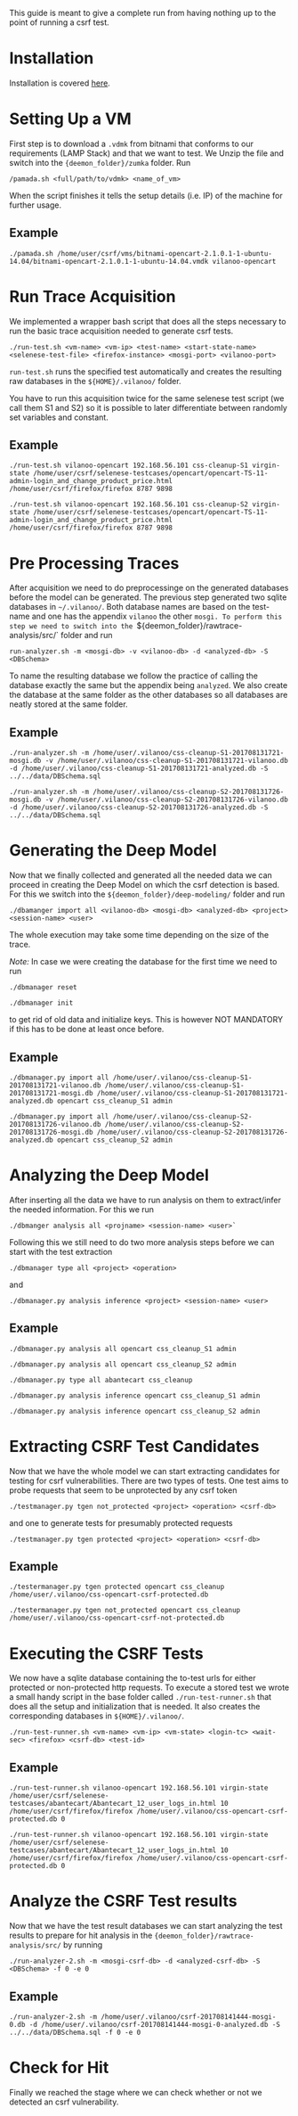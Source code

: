 This guide is meant to give a complete run from having nothing up to the point of running a csrf test.

# Installation

Installation is covered [here](./INSTALL.md).

# Setting Up a VM

First step is to download a `.vdmk` from bitnami that conforms to our requirements (LAMP Stack) and that we want to test. We Unzip the file and switch into the `{deemon_folder}/zumka` folder. Run

```
/pamada.sh <full/path/to/vdmk> <name_of_vm>
```

When the script finishes it tells the setup details (i.e. IP) of the machine for further usage.

## Example

```
./pamada.sh /home/user/csrf/vms/bitnami-opencart-2.1.0.1-1-ubuntu-14.04/bitnami-opencart-2.1.0.1-1-ubuntu-14.04.vmdk vilanoo-opencart
```

# Run Trace Acquisition

We implemented a wrapper bash script that does all the steps necessary to run the basic trace acquisition needed to generate csrf tests.

```
./run-test.sh <vm-name> <vm-ip> <test-name> <start-state-name> <selenese-test-file> <firefox-instance> <mosgi-port> <vilanoo-port>
```

`run-test.sh` runs the specified test automatically and creates the resulting raw databases in the `${HOME}/.vilanoo/` folder.

You have to run this acquisition twice for the same selenese test script (we call them S1 and S2) so it is possible to later differentiate between randomly set variables and constant.

## Example

```
./run-test.sh vilanoo-opencart 192.168.56.101 css-cleanup-S1 virgin-state /home/user/csrf/selenese-testcases/opencart/opencart-TS-11-admin-login_and_change_product_price.html /home/user/csrf/firefox/firefox 8787 9898

./run-test.sh vilanoo-opencart 192.168.56.101 css-cleanup-S2 virgin-state /home/user/csrf/selenese-testcases/opencart/opencart-TS-11-admin-login_and_change_product_price.html /home/user/csrf/firefox/firefox 8787 9898
```

# Pre Processing Traces

After acquisition we need to do preprocessinge on the generated databases before the model can be generated. The previous step generated two sqlite databases in `~/.vilanoo/`. Both database names are based on the test-name and one has the appendix `vilanoo` the other `mosgi. To perform this step we need to switch into the `${deemon_folder}/rawtrace-analysis/src/` folder and run 

```
run-analyzer.sh -m <mosgi-db> -v <vilanoo-db> -d <analyzed-db> -S <DBSchema>
``` 

To name the resulting database we follow the practice of calling the database exactly the same but the appendix being `analyzed`. We also create the database at the same folder as the other databases so all databases are neatly stored at the same folder.

## Example

```
./run-analyzer.sh -m /home/user/.vilanoo/css-cleanup-S1-201708131721-mosgi.db -v /home/user/.vilanoo/css-cleanup-S1-201708131721-vilanoo.db -d /home/user/.vilanoo/css-cleanup-S1-201708131721-analyzed.db -S ../../data/DBSchema.sql

./run-analyzer.sh -m /home/user/.vilanoo/css-cleanup-S2-201708131726-mosgi.db -v /home/user/.vilanoo/css-cleanup-S2-201708131726-vilanoo.db -d /home/user/.vilanoo/css-cleanup-S2-201708131726-analyzed.db -S ../../data/DBSchema.sql
```

# Generating the Deep Model

Now that we finally collected and generated all the needed data we can proceed in creating the Deep Model on which the csrf detection is based. For this we switch into the `${deemon_folder}/deep-modeling/` folder and run 

```
./dbamanger import all <vilanoo-db> <mosgi-db> <analyzed-db> <project> <session-name> <user>
``` 

The whole execution may take some time depending on the size of the trace. 

*Note:* In case we were creating the database for the first time we need to run

```
./dbmanager reset

./dbmanager init
```

to get rid of old data and initialize keys. This is however NOT MANDATORY if this has to be done at least once before.


## Example


```
./dbmanager.py import all /home/user/.vilanoo/css-cleanup-S1-201708131721-vilanoo.db /home/user/.vilanoo/css-cleanup-S1-201708131721-mosgi.db /home/user/.vilanoo/css-cleanup-S1-201708131721-analyzed.db opencart css_cleanup_S1 admin

./dbmanager.py import all /home/user/.vilanoo/css-cleanup-S2-201708131726-vilanoo.db /home/user/.vilanoo/css-cleanup-S2-201708131726-mosgi.db /home/user/.vilanoo/css-cleanup-S2-201708131726-analyzed.db opencart css_cleanup_S2 admin
```

# Analyzing the Deep Model

After inserting all the data we have to run analysis on them to extract/infer the needed information. For this we run

```
./dbmanger analysis all <projname> <session-name> <user>`
```

Following this we still need to do two more analysis steps before we can start with the test extraction 

```
./dbmanager type all <project> <operation>
```` 

and 

```
./dbmanager.py analysis inference <project> <session-name> <user>
```

## Example

```
./dbmanager.py analysis all opencart css_cleanup_S1 admin

./dbmanager.py analysis all opencart css_cleanup_S2 admin

./dbmanager.py type all abantecart css_cleanup

./dbmanager.py analysis inference opencart css_cleanup_S1 admin

./dbmanager.py analysis inference opencart css_cleanup_S2 admin
```

# Extracting CSRF Test Candidates

Now that we have the whole model we can start extracting candidates for testing for csrf vulnerabilities.
There are two types of tests. One test aims to probe requests that seem to be unprotected by any csrf token 

```
./testmanager.py tgen not_protected <project> <operation> <csrf-db>
```

and one to generate tests for presumably protected requests 

```
./testmanager.py tgen protected <project> <operation> <csrf-db>
```

## Example

```
./testermanager.py tgen protected opencart css_cleanup /home/user/.vilanoo/css-opencart-csrf-protected.db

./testermanager.py tgen not_protected opencart css_cleanup /home/user/.vilanoo/css-opencart-csrf-not-protected.db
```

# Executing the CSRF Tests

We now have a sqlite database containing the to-test urls for either protected or non-protected http requests. To execute a stored test we wrote a small handy script in the base folder called `./run-test-runner.sh` that does all the setup and initialization that is needed. It also creates the corresponding databases in `${HOME}/.vilanoo/`.

```
./run-test-runner.sh <vm-name> <vm-ip> <vm-state> <login-tc> <wait-sec> <firefox> <csrf-db> <test-id>
```

## Example

```
./run-test-runner.sh vilanoo-opencart 192.168.56.101 virgin-state /home/user/csrf/selenese-testcases/abantecart/Abantecart_12_user_logs_in.html 10 /home/user/csrf/firefox/firefox /home/user/.vilanoo/css-opencart-csrf-protected.db 0

./run-test-runner.sh vilanoo-opencart 192.168.56.101 virgin-state /home/user/csrf/selenese-testcases/abantecart/Abantecart_12_user_logs_in.html 10 /home/user/csrf/firefox/firefox /home/user/.vilanoo/css-opencart-csrf-protected.db 0
```


# Analyze the CSRF Test results

Now that we have the test result databases we can start analyzing the test results to prepare for hit analysis in the `{deemon_folder}/rawtrace-analysis/src/`  by running 


```
./run-analyzer-2.sh -m <mosgi-csrf-db> -d <analyzed-csrf-db> -S <DBSchema> -f 0 -e 0
```


## Example

```
./run-analyzer-2.sh -m /home/user/.vilanoo/csrf-201708141444-mosgi-0.db -d /home/user/.vilanoo/csrf-201708141444-mosgi-0-analyzed.db -S ../../data/DBSchema.sql -f 0 -e 0
```

# Check for Hit

Finally we reached the stage where we can check whether or not we detected an csrf vulnerability.
